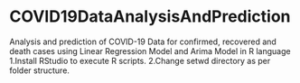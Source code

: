 # COVID19DataAnalysisAndPrediction
Analysis and prediction of COVID-19 Data for confirmed, recovered and death cases using Linear Regression Model and Arima Model in R language
1.Install RStudio to execute R scripts.
2.Change setwd directory as per folder structure.
